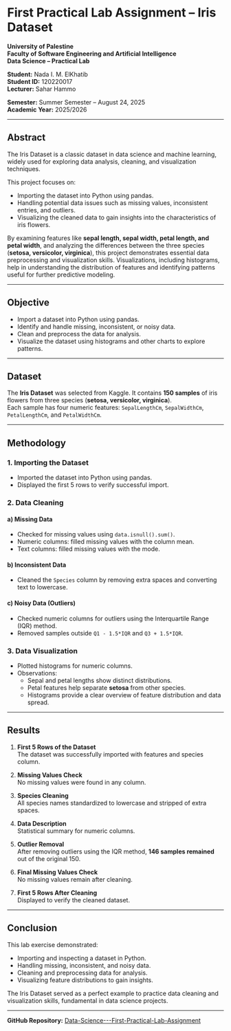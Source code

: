 # First Practical Lab Assignment – Iris Dataset

**University of Palestine**  
**Faculty of Software Engineering and Artificial Intelligence**  
**Data Science – Practical Lab**  

**Student:** Nada I. M. ElKhatib  
**Student ID:** 120220017  
**Lecturer:** Sahar Hammo  

**Semester:** Summer Semester – August 24, 2025  
**Academic Year:** 2025/2026  

---

## Abstract
The Iris Dataset is a classic dataset in data science and machine learning, widely used for exploring data analysis, cleaning, and visualization techniques.  

This project focuses on:  
- Importing the dataset into Python using pandas.  
- Handling potential data issues such as missing values, inconsistent entries, and outliers.  
- Visualizing the cleaned data to gain insights into the characteristics of iris flowers.  

By examining features like **sepal length, sepal width, petal length, and petal width**, and analyzing the differences between the three species (**setosa, versicolor, virginica**), this project demonstrates essential data preprocessing and visualization skills. Visualizations, including histograms, help in understanding the distribution of features and identifying patterns useful for further predictive modeling.

---

## Objective
- Import a dataset into Python using pandas.  
- Identify and handle missing, inconsistent, or noisy data.  
- Clean and preprocess the data for analysis.  
- Visualize the dataset using histograms and other charts to explore patterns.  

---

## Dataset
The **Iris Dataset** was selected from Kaggle. It contains **150 samples** of iris flowers from three species (**setosa, versicolor, virginica**).  
Each sample has four numeric features: `SepalLengthCm`, `SepalWidthCm`, `PetalLengthCm`, and `PetalWidthCm`.

---

## Methodology

### 1. Importing the Dataset
- Imported the dataset into Python using pandas.  
- Displayed the first 5 rows to verify successful import.

### 2. Data Cleaning

#### a) Missing Data
- Checked for missing values using `data.isnull().sum()`.  
- Numeric columns: filled missing values with the column mean.  
- Text columns: filled missing values with the mode.

#### b) Inconsistent Data
- Cleaned the `Species` column by removing extra spaces and converting text to lowercase.

#### c) Noisy Data (Outliers)
- Checked numeric columns for outliers using the Interquartile Range (IQR) method.  
- Removed samples outside `Q1 - 1.5*IQR` and `Q3 + 1.5*IQR`.

### 3. Data Visualization
- Plotted histograms for numeric columns.  
- Observations:  
  - Sepal and petal lengths show distinct distributions.  
  - Petal features help separate **setosa** from other species.  
  - Histograms provide a clear overview of feature distribution and data spread.

---

## Results

1. **First 5 Rows of the Dataset**  
The dataset was successfully imported with features and species column.

2. **Missing Values Check**  
No missing values were found in any column.

3. **Species Cleaning**  
All species names standardized to lowercase and stripped of extra spaces.

4. **Data Description**  
Statistical summary for numeric columns.

5. **Outlier Removal**  
After removing outliers using the IQR method, **146 samples remained** out of the original 150.

6. **Final Missing Values Check**  
No missing values remain after cleaning.

7. **First 5 Rows After Cleaning**  
Displayed to verify the cleaned dataset.

---

## Conclusion
This lab exercise demonstrated:  
- Importing and inspecting a dataset in Python.  
- Handling missing, inconsistent, and noisy data.  
- Cleaning and preprocessing data for analysis.  
- Visualizing feature distributions to gain insights.  

The Iris Dataset served as a perfect example to practice data cleaning and visualization skills, fundamental in data science projects.

---

**GitHub Repository:** [Data-Science---First-Practical-Lab-Assignment](https://github.com/nadakhatib/Data-Science---First-Practical-Lab-Assignment)

